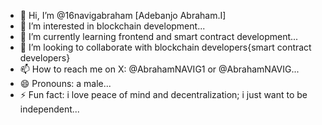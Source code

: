 - 👋 Hi, I’m @16navigabraham [Adebanjo Abraham.I]
- 👀 I’m interested in blockchain development...
- 🌱 I’m currently learning frontend and smart contract development...
- 💞️ I’m looking to collaborate with blockchain developers{smart contract developers}
- 📫 How to reach me on X: @AbrahamNAVIG1 or @AbrahamNAVIG...
- 😄 Pronouns: a male...
- ⚡ Fun fact: i love peace of mind and decentralization; i just want to be independent...

<!---
16navigabraham/16navigabraham is a ✨ special ✨ repository because its `README.md` (this file) appears on your GitHub profile.
You can click the Preview link to take a look at your changes.
--->
